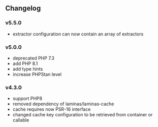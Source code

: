 ## Changelog
### v5.5.0
- extractor configuration can now contain an array of extractors 
### v5.0.0
- deprecated PHP 7.3
- add PHP 8.1
- add type hints
- increase PHPStan level 
### v4.3.0
- support PHP8
- removed dependency of laminas/laminas-cache
- cache requires now PSR-16 interface
- changed cache key configuration to be retrieved from container or callable
